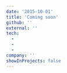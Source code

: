 ```yaml
---
date: '2015-10-01'
title: 'Coming soon'
github: ''
external: ''
tech:
  - 
  - 
  - 
company: ''
showInProjects: false
---
```



